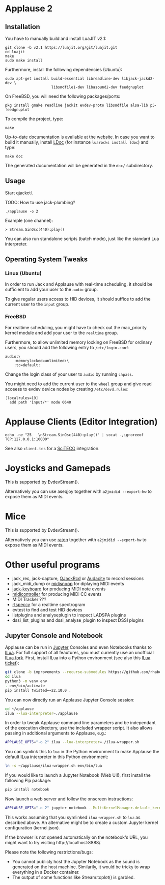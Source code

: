 # Applause 2

## Installation

You have to manually build and install LuaJIT v2.1:

    git clone -b v2.1 https://luajit.org/git/luajit.git
    cd luajit
    make
    sudo make install

Furthermore, install the following dependencies (Ubuntu):

    sudo apt-get install build-essential libreadline-dev libjack-jackd2-dev \
                         libsndfile1-dev libasound2-dev feedgnuplot

On FreeBSD, you will need the following packages/ports:

    pkg install gmake readline jackit evdev-proto libsndfile alsa-lib p5-feedgnuplot

To compile the project, type:

    make

Up-to-date documentation is available at the [website](http://rhaberkorn.github.io/applause2).
In case you want to build it manually, install [LDoc](https://stevedonovan.github.io/ldoc/)
(for instance `luarocks install ldoc`) and type:

    make doc

The generated documentation will be generated in the `doc/` subdirectory.

## Usage

Start qjackctl.

TODO: How to use jack-plumbing?

    ./applause -o 2

Example (one channel):

    > Stream.SinOsc(440):play()

You can also run standalone scripts (batch mode), just like the standard Lua interpreter.

## Operating System Tweaks

### Linux (Ubuntu)

In order to run Jack and Applause with real-time scheduling, it should be sufficient to
add your user to the `audio` group.

To give regular users access to HID devices, it should suffice to add the current user to
the `input` group.

### FreeBSD

For realtime scheduling, you might have to check out the mac_priority kernel module
and add your user to the `realtime` group.

Furthermore, to allow unlimited memory locking on FreeBSD for ordinary users,
you should add the following entry to `/etc/login.conf`:

    audio:\
    	:memorylocked=unlimited:\
    	:tc=default:

Change the login class of your user to `audio` by running `chpass`.

You might need to add the current user to the `wheel` group and
give read acceess to evdev device nodes by creating `/etc/devd.rules`:

    [localrules=10]
      add path 'input/*' mode 0640

# Applause Clients (Editor Integration)

    echo -ne "25   \nStream.SinOsc(440):play()" | socat -,ignoreeof TCP:127.0.0.1:10000"

See also `client.tes` for a [SciTECO](https://github.com/rhaberkorn/sciteco) integration.

# Joysticks and Gamepads

This is supported by EvdevStream().

Alternatively you can use aseqjoy together with `a2jmidid --export-hw`
to expose them as MIDI events.

# Mice

This is supported by EvdevStream().

Alternatively you can use [raton](https://github.com/GModal/raton) together with `a2jmidid --export-hw`
to expose them as MIDI events.

# Other useful programs

* jack_rec, jack-capture, [QJackRcd](https://orouits.github.io/qjackrcd/) or [Audacity](https://www.audacityteam.org/) to record sessions
* jack_midi_dump or [midisnoop](https://github.com/surfacepatterns/midisnoop) for diplaying MIDI events
* [jack-keyboard](https://jack-keyboard.sourceforge.net/) for producing MIDI note events
* [midicontroller](https://sourceforge.net/projects/midicontrol/) for producing MIDI CC events
* MIDI Tracker ???
* [rtspeccy](https://www.uninformativ.de/git/rtspeccy) for a realtime spectrogram
* evtest to find and test HID devices
* listplugins and analyseplugin to inspect LADSPA plugins
* dssi_list_plugins and dssi_analyse_plugin to inspect DSSI plugins

## Jupyter Console and Notebook

Applause can be run in [Jupyter](https://jupyter.org/) Consoles and even Notebooks thanks to
[ILua](https://github.com/guysv/ilua).
For full support of all feautures, you must currently use an unofficial [ILua fork](https://github.com/rhaberkorn/ilua).
First, install ILua into a Python environment
(see also this [ILua ticket](https://github.com/guysv/ilua/issues/28)):

```bash
git clone -b improvements --recurse-submodules https://github.com/rhaberkorn/ilua.git
cd ilua
python3 -m venv env
. env/bin/activate
pip install twisted==22.10.0 .
```

You can now directly run an Applause Jupyter Console session:

```bash
cd ~/applause
ilua --lua-interpreter=./applause
```

In order to tweak Applause command line parameters and be independant of the execution directory, use
the included wrapper script.
It also allows passing in additional arguments to Applause, e.g.:

```bash
APPLAUSE_OPTS="-o 2" ilua --lua-interpreter=./ilua-wrapper.sh
```

You can symlink this to `lua` in the Python environment to make Applause the default
ILua interpreter in this Python environment:

```bash
ln -s ~/applause/ilua-wrapper.sh env/bin/lua
```

If you would like to launch a Jupyter Notebook (Web UI!), first install the following Pip package:

```bash
pip install notebook
```

Now launch a web server and follow the onscreen instructions:

```bash
APPLAUSE_OPTS="-o 2" jupyter notebook --MultiKernelManager.default_kernel_name=lua
```

This works assuming that you symlinked `ilua-wrapper.sh` to `lua` as described above.
An alternative might be to create a custom Jupyter kernel configuration (kernel.json).

If the browser is not opened automatically on the notebook's URL, you might want to try
visiting http://localhost:8888/.

Please note the following restrictions/bugs:

* You cannot publicly host the Jupyter Notebook as the sound is generated on the host machine.
  Similarily, it would be tricky to wrap everything in a Docker container.
* The output of some functions like Stream:toplot() is garbled.
